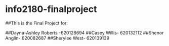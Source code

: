 # info2180-finalproject

##This is the Final Project for:

##Dayna-Ashley Roberts -620128694
##Casey Willis- 620132112
##Shenor Anglin- 620082687
##Sherylee West- 620139139
